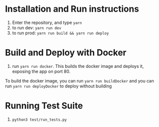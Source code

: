 # Installation and Run instructions
1. Enter the repository, and type `yarn`
2. to run dev: `yarn run dev`
3. to run prod: `yarn run build && yarn run deploy`

# Build and Deploy with Docker
1. run `yarn run docker`. This builds the docker image and deploys it, exposing the app on port 80.

To build the docker image, you can run `yarn run buildDocker`
and you can run `yarn run deployDocker` to deploy without building

# Running Test Suite 
1. `python3 test/run_tests.py`

